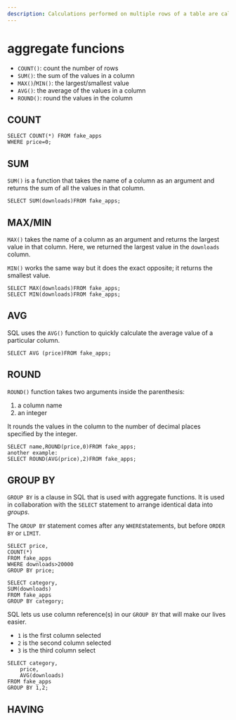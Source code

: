 ```yaml
---
description: Calculations performed on multiple rows of a table are called aggregates.
---
```


# aggregate funcions

* `COUNT()`: count the number of rows
* `SUM()`: the sum of the values in a column
* `MAX()`/`MIN()`: the largest/smallest value
* `AVG()`: the average of the values in a column
* `ROUND()`: round the values in the column

## COUNT

```text
SELECT COUNT(*) FROM fake_apps
WHERE price=0;
```

## SUM

 `SUM()` is a function that takes the name of a column as an argument and returns the sum of all the values in that column.

```text
SELECT SUM(downloads)FROM fake_apps;
```

## MAX/MIN

`MAX()` takes the name of a column as an argument and returns the largest value in that column. Here, we returned the largest value in the `downloads` column.

`MIN()` works the same way but it does the exact opposite; it returns the smallest value.

```text
SELECT MAX(downloads)FROM fake_apps;
SELECT MIN(downloads)FROM fake_apps;
```

## AVG

 SQL uses the `AVG()` function to quickly calculate the average value of a particular column.

```text
SELECT AVG (price)FROM fake_apps;
```

## ROUND

`ROUND()` function takes two arguments inside the parenthesis:

1. a column name
2. an integer

It rounds the values in the column to the number of decimal places specified by the integer.

```text
SELECT name,ROUND(price,0)FROM fake_apps;
another example:
SELECT ROUND(AVG(price),2)FROM fake_apps;
```

## GROUP BY

`GROUP BY` is a clause in SQL that is used with aggregate functions. It is used in collaboration with the `SELECT` statement to arrange identical data into _groups_.

The `GROUP BY` statement comes after any `WHERE`statements, but before `ORDER BY` or `LIMIT`.

```text
SELECT price,
COUNT(*)
FROM fake_apps
WHERE downloads>20000
GROUP BY price;
```

```text
SELECT category,
SUM(downloads)
FROM fake_apps
GROUP BY category;
```

SQL lets us use column reference\(s\) in our `GROUP BY` that will make our lives easier.

* `1` is the first column selected
* `2` is the second column selected
* `3` is the third column select

```text
SELECT category,
	price,
	AVG(downloads)
FROM fake_apps
GROUP BY 1,2;
```

## HAVING


























